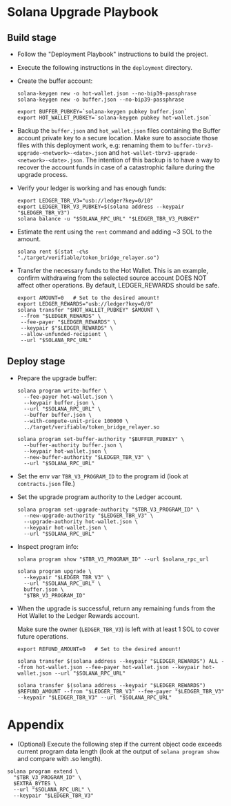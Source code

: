# Solana Upgrade Playbook

## Build stage

* Follow the  "Deployment Playbook" instructions to build the project.

* Execute the following instructions in the `deployment` directory.

* Create the buffer account:

  ```shell
  solana-keygen new -o hot-wallet.json --no-bip39-passphrase
  solana-keygen new -o buffer.json --no-bip39-passphrase

  export BUFFER_PUBKEY=`solana-keygen pubkey buffer.json`
  export HOT_WALLET_PUBKEY=`solana-keygen pubkey hot-wallet.json`
  ```

* Backup the `buffer.json` and `hot_wallet.json` files containing the Buffer account private key to a secure location. Make sure to associate those files with this deployment work, e.g: renaming them to `buffer-tbrv3-upgrade-<network>-<date>.json` and `hot-wallet-tbrv3-upgrade-<network>-<date>.json`.
  The intention of this backup is to have a way to recover the account funds in case of a catastrophic failure during the upgrade process.

* Verify your ledger is working and has enough funds:
  
  ```shell
  export LEDGER_TBR_V3="usb://ledger?key=0/10"
  export LEDGER_TBR_V3_PUBKEY=$(solana address --keypair "$LEDGER_TBR_V3")
  solana balance -u "$SOLANA_RPC_URL" "$LEDGER_TBR_V3_PUBKEY"
  ```

* Estimate the rent using the `rent` command and adding ~3 SOL to the amount.  

  ```shell
  solana rent $(stat -c%s "./target/verifiable/token_bridge_relayer.so")
  ```

* Transfer the necessary funds to the Hot Wallet. This is an example, confirm withdrawing from the selected source account DOES NOT affect other operations. By default, LEDGER_REWARDS should be safe.

  ```shell
  export AMOUNT=0   # Set to the desired amount!
  export LEDGER_REWARDS="usb://ledger?key=0/0"
  solana transfer "$HOT_WALLET_PUBKEY" $AMOUNT \
   --from "$LEDGER_REWARDS" \
   --fee-payer "$LEDGER_REWARDS" \
   --keypair $"$LEDGER_REWARDS" \
   --allow-unfunded-recipient \
   --url "$SOLANA_RPC_URL"
  ```

## Deploy stage

* Prepare the upgrade buffer:

  ```shell
  solana program write-buffer \
    --fee-payer hot-wallet.json \
    --keypair buffer.json \
    --url "$SOLANA_RPC_URL" \
    --buffer buffer.json \
    --with-compute-unit-price 100000 \
    ../target/verifiable/token_bridge_relayer.so
  ```

  ```shell
  solana program set-buffer-authority "$BUFFER_PUBKEY" \
    --buffer-authority buffer.json \
    --keypair hot-wallet.json \
    --new-buffer-authority "$LEDGER_TBR_V3" \
    --url "$SOLANA_RPC_URL"
  ```

* Set the env var `TBR_V3_PROGRAM_ID` to the program id (look at `contracts.json` file.)

* Set the upgrade program authority to the Ledger account.
  
    ```shell
    solana program set-upgrade-authority "$TBR_V3_PROGRAM_ID" \
      --new-upgrade-authority "$LEDGER_TBR_V3" \
      --upgrade-authority hot-wallet.json \
      --keypair hot-wallet.json \
      --url "$SOLANA_RPC_URL"
    ```

* Inspect program info:

  ```shell
  solana program show "$TBR_V3_PROGRAM_ID" --url $solana_rpc_url
  ```

  ```shell
  solana program upgrade \
    --keypair "$LEDGER_TBR_V3" \
    --url "$SOLANA_RPC_URL" \
    buffer.json \
    "$TBR_V3_PROGRAM_ID"
  ```

* When the upgrade is successful, return any remaining funds from the Hot Wallet to the Ledger Rewards account. 

  Make sure the owner (`LEDGER_TBR_V3`) is left with at least 1 SOL to cover future operations.

  ```shell
  export REFUND_AMOUNT=0   # Set to the desired amount!

  solana transfer $(solana address --keypair "$LEDGER_REWARDS") ALL --from hot-wallet.json --fee-payer hot-wallet.json --keypair hot-wallet.json --url "$SOLANA_RPC_URL"

  solana transfer $(solana address --keypair "$LEDGER_REWARDS") $REFUND_AMOUNT --from "$LEDGER_TBR_V3" --fee-payer "$LEDGER_TBR_V3" --keypair "$LEDGER_TBR_V3" --url "$SOLANA_RPC_URL"
  ```

# Appendix

* (Optional) Execute the following step if the current object code exceeds current program data length (look at the output of `solana program show` and compare with .so length).

```shell
solana program extend \
  "$TBR_V3_PROGRAM_ID" \
  $EXTRA_BYTES \
  --url "$SOLANA_RPC_URL" \
  --keypair "$LEDGER_TBR_V3"
```
